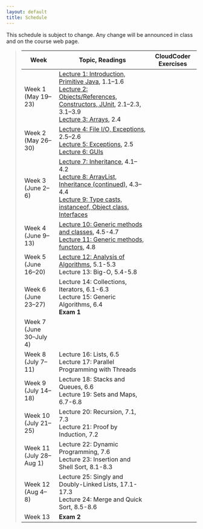 ```yaml
---
layout: default
title: Schedule
---
```


This schedule is subject to change.  Any change will be
announced in class and on the course web page.

> Week | Topic, Readings | CloudCoder Exercises
> ---- | ------- | --------------------
> Week 1 (May 19&ndash;23) | [Lecture 1: Introduction, Primitive Java](lectures/lecture01.html), 1.1&ndash;1.6 <br> [Lecture 2: Objects/References, Constructors, JUnit](lectures/lecture02.html), 2.1&ndash;2.3, 3.1&ndash;3.9 <br> [Lecture 3: Arrays](lectures/lecture03.html), 2.4
> Week 2 (May 26&ndash;30) | [Lecture 4: File I/O, Exceptions](lectures/lecture04.html), 2.5&ndash;2.6 <br> [Lecture 5: Exceptions](lectures/lecture05.html), 2.5 <br> [Lecture 6: GUIs](lectures/lecture06.html)
> Week 3 (June 2&ndash;6) | [Lecture 7: Inheritance](lectures/lecture07.html), 4.1&ndash;4.2 <br> [Lecture 8: ArrayList, Inheritance (continued)](lectures/lecture08.html), 4.3&ndash;4.4 <br> [Lecture 9: Type casts, instanceof, Object class, Interfaces](lectures/lecture09.html)
> Week 4 (June 9&ndash;13) | [Lecture 10: Generic methods and classes](lectures/lecture10.html), 4.5-4.7 <br> [Lecture 11: Generic methods, functors](lectures/lecture11.html), 4.8
> Week 5 (June 16&ndash;20) | [Lecture 12: Analysis of Algorithms](lectures/lecture12.html), 5.1-5.3 <br> Lecture 13: Big-O, 5.4-5.8
> Week 6 (June 23&ndash;27) | Lecture 14: Collections, Iterators, 6.1-6.3 <br> Lecture 15: Generic Algorithms, 6.4 <br> **Exam 1** |
> Week 7 (June 30&ndash;July 4) |  |
> Week 8 (July 7&ndash;11) | Lecture 16: Lists, 6.5 <br> Lecture 17: Parallel Programming with Threads | 
> Week 9 (July 14&ndash;18) | Lecture 18: Stacks and Queues, 6.6 <br> Lecture 19: Sets and Maps, 6.7-6.8 | 
> Week 10 (July 21&ndash;25) | Lecture 20: Recursion, 7.1, 7.3 <br> Lecture 21: Proof by Induction, 7.2 |
> Week 11 (July 28&ndash;Aug 1) | Lecture 22: Dynamic Programming, 7.6 <br> Lecture 23: Insertion and Shell Sort, 8.1-8.3  |
> Week 12 (Aug 4&ndash;8) | Lecture 25: Singly and Doubly-Linked Lists, 17.1-17.3 <br> Lecture 24: Merge and Quick Sort, 8.5-8.6 |
> Week 13 | **Exam 2** | 
